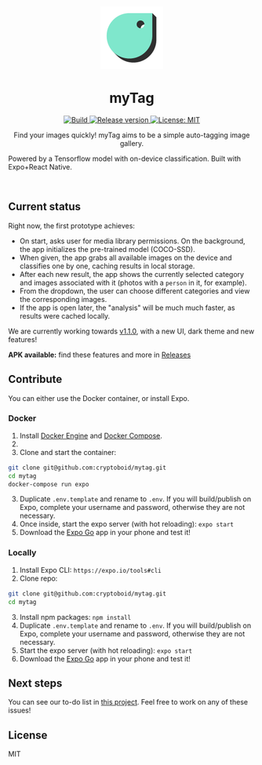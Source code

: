 
<p align="center">
    <img alt="mytag" height="128" src="./assets/icon.png">
    <h1 align="center">myTag</h1>
</p>

<p align="center">
  <a aria-label="Build" href="https://github.com/cryptoboid/mytag/actions" target="_blank">
    <img alt="Build" src="https://img.shields.io/github/workflow/status/cryptoboid/mytag/CI?style=flat-square" />
  </a>
   <a aria-label="Release version" href="https://github.com/cryptoboid/mytag/releases" target="_blank">
    <img alt="Release version" src="https://img.shields.io/github/v/release/cryptoboid/mytag?style=flat-square" />
  </a>
  <a aria-label="License" href="https://github.com/cryptoboid/mytag/blob/main/LICENSE" target="_blank">
    <img alt="License: MIT" src="https://img.shields.io/github/license/cryptoboid/mytag?style=flat-square" target="_blank" />
  </a>
</p>

<p align="center">
Find your images quickly! myTag aims to be a simple auto-tagging image gallery.
    
Powered by a Tensorflow model with on-device classification. Built with Expo+React Native.
<p/>
<br>

## Current status

Right now, the first prototype achieves:

- On start, asks user for media library permissions. On the background, the app initializes the pre-trained model (COCO-SSD).
- When given, the app grabs all available images on the device and classifies one by one, caching results in local storage.
- After each new result, the app shows the currently selected category and images associated with it (photos with a `person` in it, for example).
- From the dropdown, the user can choose different categories and view the corresponding images.
- If the app is open later, the "analysis" will be much much faster, as results were cached locally.

We are currently working towards [v1.1.0](https://github.com/cryptoboid/mytag/projects/3), with a new UI, dark theme and new features!

**APK available:** find these features and more in [Releases](https://github.com/cryptoboid/mytag/releases)

## Contribute

You can either use the Docker container, or install Expo.

### Docker

1. Install [Docker Engine](https://docs.docker.com/engine/install/) and [Docker Compose](https://docs.docker.com/compose/install/).
2. 
3. Clone and start the container:

```bash
git clone git@github.com:cryptoboid/mytag.git
cd mytag
docker-compose run expo
```

3. Duplicate `.env.template` and rename to `.env`. If you will build/publish on Expo, complete your username and password, otherwise they are not necessary.
4. Once inside, start the expo server (with hot reloading): `expo start`
5. Download the [Expo Go](https://expo.io/client) app in your phone and test it!

### Locally

1. Install Expo CLI: `https://expo.io/tools#cli`
2. Clone repo:

```bash
git clone git@github.com:cryptoboid/mytag.git
cd mytag
```

3. Install npm packages: `npm install`
4. Duplicate `.env.template` and rename to `.env`. If you will build/publish on Expo, complete your username and password, otherwise they are not necessary.
5. Start the expo server (with hot reloading): `expo start`
6. Download the [Expo Go](https://expo.io/client) app in your phone and test it!

## Next steps

You can see our to-do list in [this project](https://github.com/cryptoboid/mytag/projects/3). Feel free to work on any of these issues!

## License

MIT

